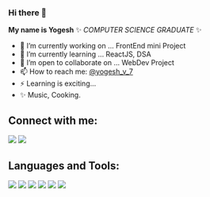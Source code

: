 ### Hi there 👋


**My name is Yogesh**  ✨ _COMPUTER SCIENCE GRADUATE_ ✨ 


- 🔭 I’m currently working on ... FrontEnd mini Project
- 🌱 I’m currently learning ... ReactJS, DSA
- 👯 I’m open to collaborate on ... WebDev Project
- 📫 How to reach me: [@yogesh_v_7](https://twitter.com/yogesh_v_7)
- ⚡ Learning is exciting...
- ✨ Music, Cooking.



## Connect with me:

<p align="left">  
<a href="https://twitter.com/yogesh_v_7" target="blank"><img src="https://img.icons8.com/color/35/000000/twitter--v2.png"/></a>
<a href="https://www.linkedin.com/in/yogeshvermaofficial/" target="blank"><img src="https://img.icons8.com/color/35/000000/linkedin.png"/></a>
<!-- <a href="https://www.youtube.com/c/TheAfricanDeveloper" target="blank"><img src="https://img.icons8.com/color/35/000000/youtube-play.png"/></a> -->
<!-- <a href="https://www.instagram.com/nextgencoders/" target="blank"><img src="https://img.icons8.com/fluency/35/000000/instagram-new.png"/></a> -->
<!-- <a href="mailto:hillarynyk@gmail.com" target="blank"><img src="https://img.icons8.com/color/35/000000/gmail.png"/></a> -->
</p>


## Languages and Tools:

<p>
<img src="https://img.icons8.com/color/35/000000/html-5--v1.png"/> 
<img src="https://img.icons8.com/color/35/000000/css3.png"/> 
<img src="https://img.icons8.com/color/35/000000/javascript--v1.png"/> 
<!-- <img src="https://img.icons8.com/color/35/000000/python.png"> -->
<img src="https://img.icons8.com/fluency/35/000000/visual-studio-code-2019.png"/>
<img src="https://img.icons8.com/color/35/000000/git.png"/> 
<!-- <img src="https://img.icons8.com/color/35/000000/github.png"/>  -->
<img src="https://img.icons8.com/cute-clipart/35/000000/canva.png"/>
</p>
